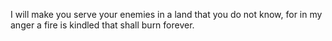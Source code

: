 I will make you serve your enemies in a land that you do not know, for in my anger a fire is kindled that shall burn forever.

